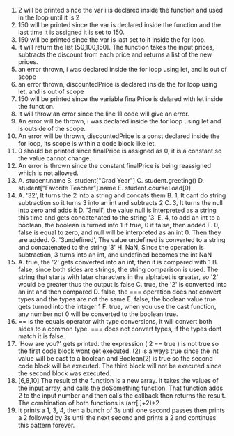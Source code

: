 1. 2 will be printed since the var i is declared inside the function and used in the loop until it is 2
2. 150 will be printed since the var is declared inside the function and the last time it is assigned it is set to 150.
3. 150 will be printed since the var is last set to it inside the for loop.
4. It will return the list [50,100,150]. The function takes the input prices, subtracts the discount from each price and returns a list of the new prices.
5. an error thrown, i was declared inside the for loop using let, and is out of scope
6. an error thrown, discountedPrice is declared inside the for loop using let, and is out of scope
7. 150 will be printed since the variable finalPrice is delared with let inside the function.
8. It will throw an error since the line 11 code will give an error.
9. An error will be thrown, i was declared inside the for loop using let and is outside of the scope.
10. An error will be thrown, discountedPrice is a const declared inside the for loop, its scope is within a code block like let.
11. 0 should be printed since finalPrice is assigned as 0, it is a constant so the value cannot change.
12. An error is thrown since the constant finalPrice is being reassigned which is not allowed.
13. 
    A. student.name
    B. student["Grad Year"]
    C. student.greeting()
    D. student["Favorite Teacher"].name
    E. student.courseLoad[0]
14. 
    A. '32', It turns the 2 into a string and concats them
    B. 1, It cant do string subtraction so it turns 3 into an int and subtracts 2
    C. 3, It turns the null into zero and adds it
    D. '3null', the value null is interpreted as a string this time and gets concatenated to the string '3'
    E. 4, to add an int to a boolean, the boolean is turned into 1 if true, 0 if false, then added
    F. 0, false is equal to zero, and null will be interpreted as an int 0. Then they are added.
    G. '3undefined', The value undefined is converted to a string and concatenated to the string '3'
    H. NaN, Since the operation is subtraction, 3 turns into an int, and undefined becomes the int NaN
15. 
    A. true, the '2' gets converted into an int, then it is compared with 1
    B. false, since both sides are strings, the string comparison is used. The string that starts with later characters in the alphabet is greater, so '2' would be greater thus the output is false
    C. true, the '2' is converted into an int and then compared
    D. false, the === operation does not convert types and the types are not the same
    E. false, the boolean value true gets turned into the integer 1
    F. true, when you use the cast function, any number not 0 will be converted to the boolean true.
16. == is the equals operator with type conversions, it will convert both sides to a common type. === does not convert types, if the types dont match it is false.
17. 'How are you?' gets printed. the expression ( 2 == true ) is not true so the first code block wont get executed. (2) is always true since the int value will be cast to a boolean and Boolean(2) is true so the second code block will be executed. The third block will not be executed since the second block was executed.
19. [6,8,10] The result of the function is a new array. It takes the values of the input array, and calls the doSomething function. That function adds 2 to the input number and then calls the callback then returns the result. The combination of both functions is (arr[i]+2)*2
20. it prints a 1, 3, 4, then a bunch of 3s until one second passes then prints a 2 followed by 3s until the next second and prints a 2 and continues this pattern forever.